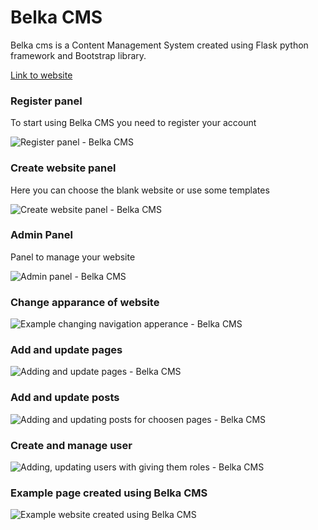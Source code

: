 # Belka CMS
Belka cms is a Content Management System created using Flask python framework and Bootstrap library.

[Link to website](http://belka-cms.herokuapp.com)

### Register panel
To start using Belka CMS you need to register your account

![Register panel - Belka CMS](https://user-images.githubusercontent.com/47725233/85920480-6943f580-b874-11ea-901c-e3b6cc0db763.png)


### Create website panel
Here you can choose the blank website or use some templates

![Create website panel - Belka CMS](https://user-images.githubusercontent.com/47725233/85920746-9abdc080-b876-11ea-8c91-29e1433da52c.png)


### Admin Panel
Panel to manage your website

![Admin panel  - Belka CMS](https://user-images.githubusercontent.com/47725233/85920765-cccf2280-b876-11ea-82e4-7c38e113cf5c.png)


### Change apparance of website

![Example changing navigation apperance - Belka CMS](https://user-images.githubusercontent.com/47725233/85920861-ae1d5b80-b877-11ea-924f-06afa0d0e17b.png)



### Add and update pages

![Adding and update pages - Belka CMS](https://user-images.githubusercontent.com/47725233/85920807-34856d80-b877-11ea-869f-18bbf9888921.png)


### Add and update posts
![Adding and updating posts for choosen pages - Belka CMS](https://user-images.githubusercontent.com/47725233/85920823-50890f00-b877-11ea-8f2b-2db336119edb.png)


### Create and manage user

![Adding, updating users with giving them roles - Belka CMS](https://user-images.githubusercontent.com/47725233/85920845-8c23d900-b877-11ea-9f15-415ae043310f.png)


### Example page created using Belka CMS

![Example website created using Belka CMS](https://user-images.githubusercontent.com/47725233/85920868-bf666800-b877-11ea-9c31-571711aca9e6.png)

